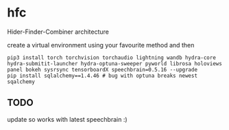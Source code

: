 # hfc
Hider-Finder-Combiner architecture

create a virtual environment using your favourite method and then

```
pip3 install torch torchvision torchaudio lightning wandb hydra-core hydra-submitit-launcher hydra-optuna-sweeper pyworld librosa holoviews panel bokeh sysrsync tensorboardX speechbrain=0.5.16 --upgrade
pip install sqlalchemy==1.4.46 # bug with optuna breaks newest sqalchemy
```

## TODO 

update so works with latest speechbrain :)
